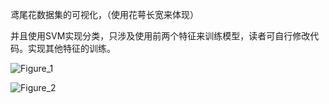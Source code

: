 鸢尾花数据集的可视化，（使用花萼长宽来体现）

并且使用SVM实现分类，只涉及使用前两个特征来训练模型，读者可自行修改代码。实现其他特征的训练。

![Figure_1](D:\Gitrepositorys\machion_learning\iris\Figure_1.png)

![Figure_2](D:\Gitrepositorys\machion_learning\iris\Figure_2.png)

